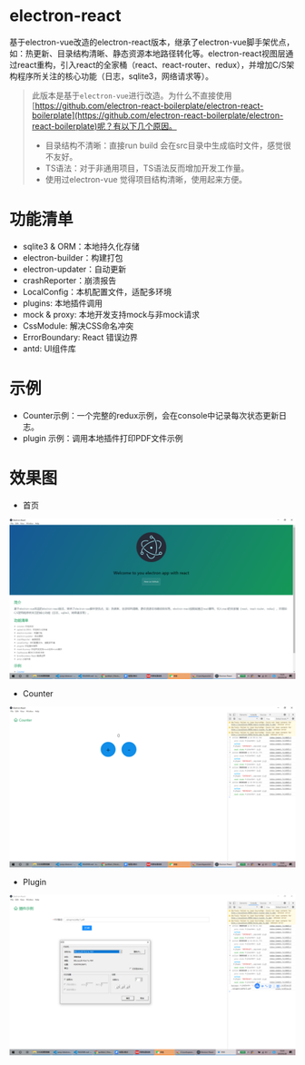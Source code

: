 # electron-react

基于electron-vue改造的electron-react版本，继承了electron-vue脚手架优点，如：热更新、目录结构清晰、静态资源本地路径转化等。electron-react视图层通过react重构，引入react的全家桶（react、react-router、redux），并增加C/S架构程序所关注的核心功能（日志，sqlite3，网络请求等）。

> 此版本是基于`electron-vue`进行改造。为什么不直接使用[https://github.com/electron-react-boilerplate/electron-react-boilerplate](https://github.com/electron-react-boilerplate/electron-react-boilerplate)呢？有以下几个原因。
>- 目录结构不清晰：直接run build 会在src目录中生成临时文件，感觉很不友好。
>- TS语法：对于非通用项目，TS语法反而增加开发工作量。
>- 使用过electron-vue 觉得项目结构清晰，使用起来方便。

# 功能清单

- sqlite3 & ORM：本地持久化存储
- electron-builder：构建打包
- electron-updater：自动更新
- crashReporter：崩溃报告
- LocalConfig：本机配置文件，适配多环境
- plugins: 本地插件调用
- mock & proxy: 本地开发支持mock与非mock请求
- CssModule: 解决CSS命名冲突
- ErrorBoundary: React 错误边界
- antd: UI组件库

# 示例

- Counter示例：一个完整的redux示例，会在console中记录每次状态更新日志。
- plugin 示例：调用本地插件打印PDF文件示例

# 效果图

- 首页

![](./docs/imgs/home.png)

- Counter

![](./docs/imgs/counter.png)

- Plugin

![](./docs/imgs/plugin.png)